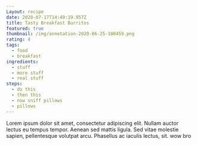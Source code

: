 ```yaml
---
Layout: recipe
date: 2020-07-17T14:49:19.957Z
title: Tasty Breakfast Burritos
featured: true
thumbnail: /img/annotation-2020-06-25-100459.png
rating: 4
tags:
  - food
  - breakfast
ingredients:
  - stuff
  - more stuff
  - real stuff
steps:
  - do this
  - then this
  - now sniff pillows
  - pillows
---
```

Lorem ipsum dolor sit amet, consectetur adipiscing elit. Nullam auctor lectus eu tempus tempor. Aenean sed mattis ligula. Sed vitae molestie sapien, pellentesque volutpat arcu. Phasellus ac iaculis lectus, sit. wow bro